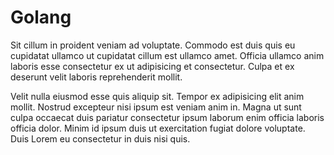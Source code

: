 # Golang

Sit cillum in proident veniam ad voluptate. Commodo est duis quis eu cupidatat ullamco ut cupidatat cillum est ullamco amet. Officia ullamco anim laboris esse consectetur ex ut adipisicing et consectetur. Culpa et ex deserunt velit laboris reprehenderit mollit.

Velit nulla eiusmod esse quis aliquip sit. Tempor ex adipisicing elit anim mollit. Nostrud excepteur nisi ipsum est veniam anim in. Magna ut sunt culpa occaecat duis pariatur consectetur ipsum laborum enim officia laboris officia dolor. Minim id ipsum duis ut exercitation fugiat dolore voluptate. Duis Lorem eu consectetur in duis nisi quis.
